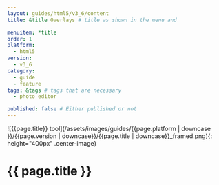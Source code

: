 ```yaml
---
layout: guides/html5/v3_6/content
title: &title Overlays # title as shown in the menu and 

menuitem: *title
order: 1
platform:
  - html5
version:
  - v3_6
category: 
  - guide
  - feature
tags: &tags # tags that are necessary
  - photo editor 

published: false # Either published or not 
---
```

![{{page.title}} tool](/assets/images/guides/{{page.platform | downcase }}/{{page.version | downcase}}/{{page.title | downcase}}_framed.png){: height="400px" .center-image}

# {{ page.title }}
